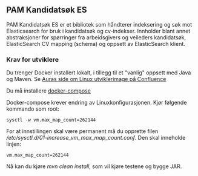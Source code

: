 ## PAM Kandidatsøk ES

PAM Kandidatsøk ES er et bibliotek som håndterer indeksering og søk mot Elasticsearch for bruk i 
kandidatsøk og cv-indekser. Innholder blant annet abstraksjoner for spørringer fra arbeidsgivers og veileders kandidatsøk, 
ElasticSearch CV mapping (schema) og oppsett av ElasticSearch klient.

### Krav for utviklere

Du trenger Docker installert lokalt, i tillegg til et "vanlig" oppsett med Java og Maven. Se 
[Auras side om Linux utviklerimage på 
Confluence](https://confluence.adeo.no/display/AURA/Linux+utviklerimage)

Du må installere [docker-compose](https://docs.docker.com/compose/install/#install-compose)

Docker-compose krever endring av Linuxkonfigurasjonen. Kjør følgende kommando som root:
```
sysctl -w vm.max_map_count=262144
```

For at innstillingen skal være permanent må du opprette filen 
*/etc/sysctl.d/01-increase_vm_max_map_count.conf*. Den skal inneholde linjen:

```
vm.max_map_count=262144
```

Nå kan du kjøre *mvn clean install*, som vil kjøre testene og bygge JAR.
